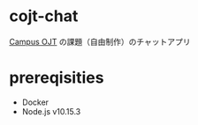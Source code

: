 # cojt-chat

[Campus OJT](http://www.cojt.or.jp/tkb/) の課題（自由制作）のチャットアプリ

# prereqisities

- Docker
- Node.js v10.15.3
